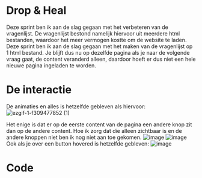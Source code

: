 # Drop & Heal
Deze sprint ben ik aan de slag gegaan met het verbeteren van de vragenlijst. De vragenlijst bestond namelijk hiervoor uit meerdere html bestanden, waardoor het meer vermogen kostte om de website te laden. Deze sprint ben ik aan de slag gegaan met het maken van de vragenlijst op 1 html bestand. Je blijft dus nu op dezelfde pagina als je naar de volgende vraag gaat, de content veranderd alleen, daardoor hoeft er dus niet een hele nieuwe pagina ingeladen te worden.

# De interactie
De animaties en alles is hetzelfde gebleven als hiervoor:
![ezgif-1-f309477852 (1)](https://github.com/user-attachments/assets/83ae7ebe-19af-4538-b861-1c882ce48b57)

Het enige is dat er op de eerste content van de pagina een andere knop zit dan op de andere content. Hoe ik zorg dat die alleen zichtbaar is en de andere knoppen niet ben ik nog niet aan toe gekomen.
![image](https://github.com/user-attachments/assets/2a5761ce-b1b7-4384-99cc-d84d26adced3)
![image](https://github.com/user-attachments/assets/cbfa962b-9e81-4939-8da8-daffe4454796)
Ook als je over een button hovered is hetzelfde gebleven:
![image](https://github.com/user-attachments/assets/3820454d-0048-4702-b7a2-5465e11f6236)

# Code
